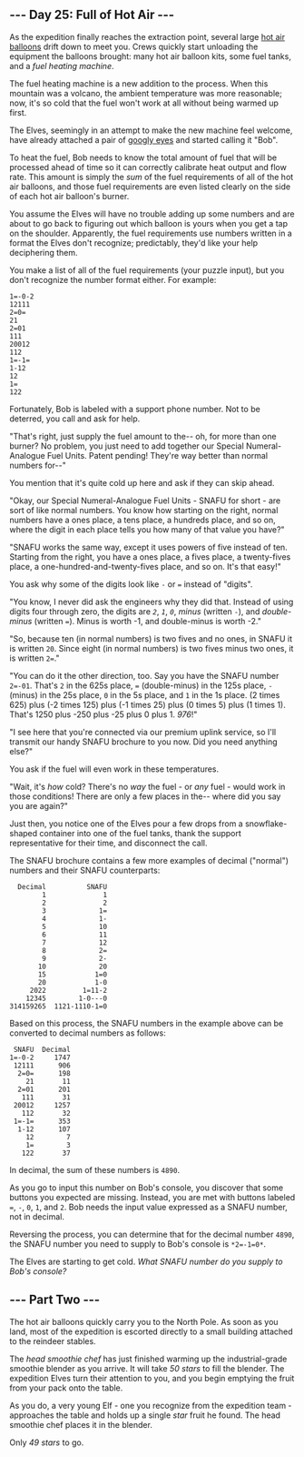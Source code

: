 ## --- Day 25: Full of Hot Air --- ##

As the expedition finally reaches the extraction point, several large [hot
air balloons](https://en.wikipedia.org/wiki/Hot_air_balloon) drift down
to meet you. Crews quickly start unloading the equipment the balloons
brought: many hot air balloon kits, some fuel tanks, and a *fuel
heating machine*.

The fuel heating machine is a new addition to the process. When this
mountain was a volcano, the ambient temperature was more reasonable;
now, it's so cold that the fuel won't work at all without being warmed
up first.

The Elves, seemingly in an attempt to make the new machine feel
welcome, have already attached a pair of [googly eyes](https://en.wikipedia.org/wiki/Googly_eyes)
and started calling it "Bob".

To heat the fuel, Bob needs to know the total amount of fuel that will
be processed ahead of time so it can correctly calibrate heat output
and flow rate. This amount is simply the *sum* of the fuel requirements
of all of the hot air balloons, and those fuel requirements are even
listed clearly on the side of each hot air balloon's burner.

You assume the Elves will have no trouble adding up some numbers and
are about to go back to figuring out which balloon is yours when you
get a tap on the shoulder. Apparently, the fuel requirements use
numbers written in a format the Elves don't recognize; predictably,
they'd like your help deciphering them.

You make a list of all of the fuel requirements (your puzzle input),
but you don't recognize the number format either. For example:

    1=-0-2
    12111
    2=0=
    21
    2=01
    111
    20012
    112
    1=-1=
    1-12
    12
    1=
    122

Fortunately, Bob is labeled with a support phone number. Not to be
deterred, you call and ask for help.

"That's right, just supply the fuel amount to the-- oh, for more than
one burner? No problem, you just need to add together our Special
Numeral-Analogue Fuel Units. Patent pending! They're way better than
normal numbers for--"

You mention that it's quite cold up here and ask if they can skip
ahead.

"Okay, our Special Numeral-Analogue Fuel Units - SNAFU for short - are
sort of like normal numbers. You know how starting on the right, normal
numbers have a ones place, a tens place, a hundreds place, and so on,
where the digit in each place tells you how many of that value you
have?"

"SNAFU works the same way, except it uses powers of five instead of
ten. Starting from the right, you have a ones place, a fives place, a
twenty-fives place, a one-hundred-and-twenty-fives place, and so on.
It's that easy!"

You ask why some of the digits look like `-` or `=` instead of
"digits".

"You know, I never did ask the engineers why they did that. Instead of
using digits four through zero, the digits are *`2`*, *`1`*, *`0`*, *minus*
(written `-`), and *double-minus* (written `=`). Minus is worth -1, and
double-minus is worth -2."

"So, because ten (in normal numbers) is two fives and no ones, in SNAFU
it is written `20`. Since eight (in normal numbers) is two fives minus
two ones, it is written `2=`."

"You can do it the other direction, too. Say you have the SNAFU number
`2=-01`. That's `2` in the 625s place, `=` (double-minus) in the 125s
place, `-` (minus) in the 25s place, `0` in the 5s place, and `1` in
the 1s place. (2 times 625) plus (-2 times 125) plus (-1 times 25) plus
(0 times 5) plus (1 times 1). That's 1250 plus -250 plus -25 plus 0
plus 1. *976*!"

"I see here that you're connected via our premium uplink service, so
I'll transmit our handy SNAFU brochure to you now. Did you need
anything else?"

You ask if the fuel will even work in these temperatures.

"Wait, it's *how* cold? There's no *way* the fuel - or *any* fuel -
would work in those conditions! There are only a few places in the--
where did you say you are again?"

Just then, you notice one of the Elves pour a few drops from a
snowflake-shaped container into one of the fuel tanks, thank the
support representative for their time, and disconnect the call.

The SNAFU brochure contains a few more examples of decimal ("normal")
numbers and their SNAFU counterparts:

      Decimal          SNAFU
            1              1
            2              2
            3             1=
            4             1-
            5             10
            6             11
            7             12
            8             2=
            9             2-
           10             20
           15            1=0
           20            1-0
         2022         1=11-2
        12345        1-0---0
    314159265  1121-1110-1=0

Based on this process, the SNAFU numbers in the example above can be
converted to decimal numbers as follows:

     SNAFU  Decimal
    1=-0-2     1747
     12111      906
      2=0=      198
        21       11
      2=01      201
       111       31
     20012     1257
       112       32
     1=-1=      353
      1-12      107
        12        7
        1=        3
       122       37

In decimal, the sum of these numbers is `4890`.

As you go to input this number on Bob's console, you discover that some
buttons you expected are missing. Instead, you are met with buttons
labeled `=`, `-`, `0`, `1`, and `2`. Bob needs the input value
expressed as a SNAFU number, not in decimal.

Reversing the process, you can determine that for the decimal number `4890`,
the SNAFU number you need to supply to Bob's console is `*2=-1=0*`.

The Elves are starting to get cold. *What SNAFU number do you supply to
Bob's console?*

## --- Part Two --- ##

The hot air balloons quickly carry you to the North Pole. As soon as
you land, most of the expedition is escorted directly to a small
building attached to the reindeer stables.

The *head smoothie chef* has just finished warming up the
industrial-grade smoothie blender as you arrive. It will take *50 stars*
to fill the blender. The expedition Elves turn their attention to you,
and you begin emptying the fruit from your pack onto the table.

As you do, a very young Elf - one you recognize from the expedition
team - approaches the table and holds up a single *star* fruit he
found. The head smoothie chef places it in the blender.

Only *49 stars* to go.

